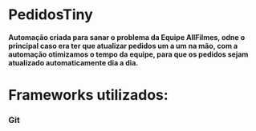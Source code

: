 # PedidosTiny

#### Automação criada para sanar o problema da Equipe AllFilmes, odne o principal caso era ter que atualizar pedidos um a um na mão, com a automação otimizamos o tempo da equipe, para que os pedidos sejam atualizado automaticamente dia a dia.

# Frameworks utilizados:
### Git
